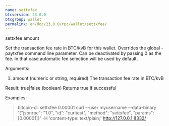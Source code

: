 ```yaml
---
name: settxfee
btcversion: 23.0.0
btcgroup: wallet
permalink: en/doc/23.0.0/rpc/wallet/settxfee/
---
```


settxfee amount

Set the transaction fee rate in BTC/kvB for this wallet. Overrides the global -paytxfee command line parameter.
Can be deactivated by passing 0 as the fee. In that case automatic fee selection will be used by default.

Arguments:
1. amount    (numeric or string, required) The transaction fee rate in BTC/kvB

Result:
true|false    (boolean) Returns true if successful

Examples:
> bitcoin-cli settxfee 0.00001
> curl --user myusername --data-binary '{"jsonrpc": "1.0", "id": "curltest", "method": "settxfee", "params": [0.00001]}' -H 'content-type: text/plain;' http://127.0.0.1:8332/


